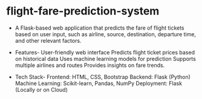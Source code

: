 # flight-fare-prediction-system
* A Flask-based web application that predicts the fare of flight tickets based on user 
input, such as airline, source, destination, departure time, and other relevant factors.

* Features-
User-friendly web interface
Predicts flight ticket prices based on historical data
Uses machine learning models for prediction
Supports multiple airlines and routes
Provides insights on fare trends.

* Tech Stack-
Frontend: HTML, CSS, Bootstrap
Backend: Flask (Python)
Machine Learning: Scikit-learn, Pandas, NumPy
Deployment: Flask (Locally or on Cloud)

